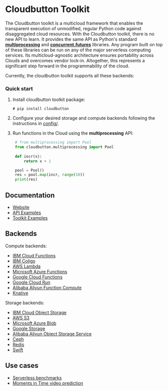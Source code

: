 
# Cloudbutton Toolkit

The Cloudbutton toolkit is a multicloud framework that enables the transparent execution of unmodified, regular Python code against disaggregated cloud resources. With the Cloudbutton toolkit, there is no new API to learn. It provides the same API as Python's standard [**multiprocessing**](https://docs.python.org/3/library/multiprocessing.html) and [**concurrent.futures**](https://docs.python.org/3/library/concurrent.futures.html) libraries. Any program built on top of these libraries can be run on any of the major serverless computing services. Its multicloud-agnostic architecture ensures portability across Clouds and overcomes vendor lock-in. Altogether, this represents a significant step forward in the programmability of  the cloud.


Currently, the cloudbutton toolkit supports all these backends:


### Quick start

1. Install cloudbutton toolkit package:

   ```
   # pip install cloudbutton
   ```

2. Configure your desired storage and compute backends following the instructions in [config/](config/).


3. Run functions in the Cloud using the **multiprocessing** API:

   ```python
    # from multiprocessing import Pool
    from cloudbutton.multiprocessing import Pool
    
    def incr(x):
        return x + 1

    pool = Pool()
    res = pool.map(incr, range(10))
    print(res)
   ```



## Documentation
- [Website](https://cloudbutton.github.io)
- [API Examples](https://github.com/cloudbutton/cloudbutton/tree/master/examples)
- [Toolkit Examples](https://github.com/cloudbutton/examples)

## Backends

Compute backends:

- [IBM Cloud Functions](docs/backends/compute/ibm_cf.md)
- [IBM Coligo](docs/backends/compute/ibm_cf.md)
- [AWS Lambda](docs/backends/compute/aws_lambda.md)
- [Microsoft Azure Functions](docs/backends/compute/azure_fa.md)
- [Google Cloud Functions](docs/backends/compute/gcp_functions.md)
- [Google Cloud Run](docs/backends/compute/gcp_run.md)
- [Alibaba Aliyun Function Compute](docs/backends/compute/aliyun_fc.md)
- [Knative](docs/backends/compute/knative.md)

Storage backends:

- [IBM Cloud Object Storage](docs/backends/storage/ibm_cos.md)
- [AWS S3](docs/backends/storage/aws_s3.md)
- [Microsoft Azure Blob](docs/backends/storage/azure_blob.md)
- [Google Storage](docs/backends/storage/google_storage.md)
- [Alibaba Aliyun Object Storage Service](docs/backends/storage/aliyun_oss.md)
- [Ceph](docs/backends/storage/ceph.md)
- [Redis](docs/backends/storage/redis.md)
- [Swift](docs/backends/storage/swift.md)

## Use cases
- [Serverless benchmarks](https://cloudbutton.github.io/benchmarks)
- [Moments in Time video prediction](https://cloudbutton.github.io/examples/example_mit)
